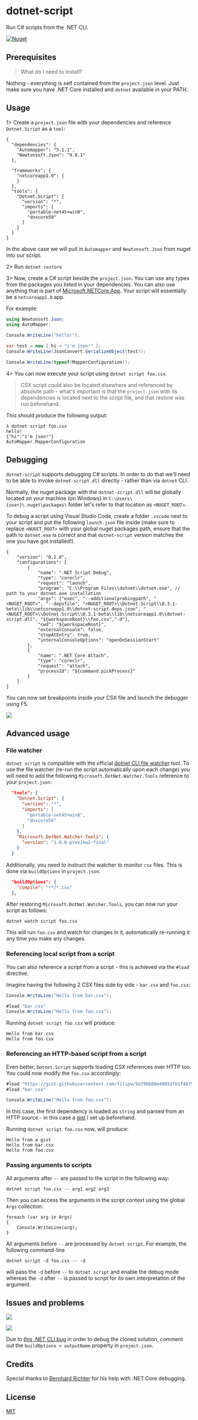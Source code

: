 # dotnet-script

Run C# scripts from the .NET CLI.

[![Nuget](http://img.shields.io/nuget/v/Dotnet.Script.svg?maxAge=3600)](https://www.nuget.org/packages/Dotnet.Script/)

## Prerequisites

> What do I need to install? 

Nothing - everything is self contained from the `project.json` level. Just make sure you have .NET Core installed and `dotnet` available in your PATH.

## Usage

1> Create a `project.json` file with your dependencies and reference `Dotnet.Script` as a `tool`:

```
{
  "dependencies": {
    "Automapper": "5.1.1",
    "Newtonsoft.Json": "9.0.1"
  },

  "frameworks": {
    "netcoreapp1.0": {
    }
  },
  "tools": {
    "Dotnet.Script": {
      "version": "*",
      "imports": [
        "portable-net45+win8",
        "dnxcore50"
      ]
    }
  }
}
```

In the above case we will pull in `Automapper` and `Newtonsoft.Json` from nuget into our script.

2> Run `dotnet restore`

3> Now, create a C# script beside the `project.json`. You can use any types from the packages you listed in your dependencies. You can also use anything that is part of [Microsoft.NETCore.App](https://www.nuget.org/packages/Microsoft.NETCore.App/). Your script will essentially be a `netcoreapp1.0` app.

For example:

```csharp
using Newtonsoft.Json;
using AutoMapper;

Console.WriteLine("hello!");

var test = new { hi = "i'm json!" };
Console.WriteLine(JsonConvert.SerializeObject(test));

Console.WriteLine(typeof(MapperConfiguration));
```

4> You can now execute your script using `dotnet script foo.csx`. 

> CSX script could also be located elsewhere and referenced by absolute path - what's important is that the `project.json` with its dependencies is located next to the script file, and that restore was run beforehand.

This should produce the following output:

```shell
λ dotnet script foo.csx
hello!
{"hi":"i'm json!"}
AutoMapper.MapperConfiguration
```

## Debugging

`dotnet-script` supports debugging C# scripts. In order to do that we'll need to be able to invoke `dotnet-script.dll` directly - rather than via `dotnet` CLI. 

Normally, the nuget package with the `dotnet-script.dll` will be globally located on your machine (on Windows) in `C:\Users\{user}\.nuget\packages\` folder let's refer to that location as `<NUGET_ROOT>`. 

To debug a script using Visual Studio Code, create a folder `.vscode` next to your script and put the following `launch.json` file inside (make sure to replace `<NUGET_ROOT>` with your global nuget packages path, ensure that the path to `dotnet.exe` is correct and that `dotnet-script` version matches the one you have got installed!).

```
{
    "version": "0.2.0",
    "configurations": [
        {
            "name": ".NET Script Debug",
            "type": "coreclr",
            "request": "launch",
            "program": "C:\\Program Files\\dotnet\\dotnet.exe", // path to your dotnet.exe installation
            "args": ["exec", "--additionalprobingpath", "<NUGET_ROOT>", "--depsfile", "<NUGET_ROOT>\\Dotnet.Script\\0.3.1-beta\\lib\\netcoreapp1.0\\dotnet-script.deps.json", "<NUGET_ROOT>\\Dotnet.Script\\0.3.1-beta\\lib\\netcoreapp1.0\\dotnet-script.dll", "${workspaceRoot}\\foo.csx","-d"],
            "cwd": "${workspaceRoot}",
            "externalConsole": false,
            "stopAtEntry": true,
            "internalConsoleOptions": "openOnSessionStart"
        },
        {
            "name": ".NET Core Attach",
            "type": "coreclr",
            "request": "attach",
            "processId": "${command.pickProcess}"
        }
    ]
}
```

You can now set breakpoints inside your CSX file and launch the debugger using F5.

![](http://i.imgur.com/YzBkVil.png)

## Advanced usage

### File watcher

`dotnet script` is compatible with the official [dotnet CLI file watcher](https://www.nuget.org/packages/Microsoft.DotNet.Watcher.Tools/1.0.0-preview2-final) tool. To use the file watcher (re-run the script automatically upon each change) you will need to add the following `Microsoft.DotNet.Watcher.Tools` reference to your `project.json`:

```json 
  "tools": {
    "Dotnet.Script": {
      "version": "*",
      "imports": [
        "portable-net45+win8",
        "dnxcore50"
      ]
    },
    "Microsoft.DotNet.Watcher.Tools": {
      "version": "1.0.0-preview2-final"
    }
  }
```

Additionally, you need to instruct the watcher to monitor `csx` files. This is done via `buildOptions` in `project.json`:

```json
  "buildOptions": {
    "compile": "**/*.csx"
  },
```

After restoring `Microsoft.DotNet.Watcher.Tools`, you can now run your script as follows:

```
dotnet watch script foo.csx
```

This will run `foo.csx` and watch for changes in it, automatically re-running it any time you make any changes.

### Referencing local script from a script

You can also reference a script from a script - this is achieved via the `#load` directive.

Imagine having the following 2 CSX files side by side - `bar.csx` and `foo.csx`:

```csharp
Console.WriteLine("Hello from bar.csx");
```

```csharp
#load "bar.csx"
Console.WriteLine("Hello from foo.csx");
```

Running `dotnet script foo.csx` will produce:

```shell
Hello from bar.csx
Hello from foo.csx
```

### Referencing an HTTP-based script from a script

Even better, `Dotnet.Script` supports loading CSX references over HTTP too. You could now modify the `foo.csx` accordingly:

```csharp
#load "https://gist.githubusercontent.com/filipw/9a79bb00e4905dfb1f48757a3ff12314/raw/adbfe5fade49c1b35e871c49491e17e6675dd43c/foo.csx"
#load "bar.csx"

Console.WriteLine("Hello from foo.csx");
```

In this case, the first dependency is loaded as `string` and parsed from an HTTP source - in this case a [gist](https://gist.githubusercontent.com/filipw/9a79bb00e4905dfb1f48757a3ff12314/raw/adbfe5fade49c1b35e871c49491e17e6675dd43c/foo.csx) I set up beforehand.

Running `dotnet script foo.csx` now, will produce:

```shell
Hello from a gist
Hello from bar.csx
Hello from foo.csx
```

### Passing arguments to scripts

All arguments after `--` are passed to the script in the following way:

```
dotnet script foo.csx -- arg1 arg2 arg3
```

Then you can access the arguments in the script context using the global `Args` collection:

```
foreach (var arg in Args)
{
    Console.WriteLine(arg);
}
```

All arguments before `--` are processed by `dotnet script`. For example, the following command-line

```
dotnet script -d foo.csx -- -d
```

will pass the `-d` before `--` to `dotnet script` and enable the debug mode whereas the `-d` after `--` is passed to script for its own interpretation of the argument.

## Issues and problems

![](http://lh6.ggpht.com/-z_BeRqTrtJE/T2sLYAo-WmI/AAAAAAAAAck/0Co6XilSmNU/WorksOnMyMachine_thumb%25255B4%25255D.png?imgmax=800)

![](http://i110.photobucket.com/albums/n86/MCRfreek92/i-have-no-idea-what-im-doing-dog.jpg)

Due to [this .NET CLI bug](https://github.com/dotnet/cli/issues/4198) in order to debug the cloned solution, comment out the `buildOptions > outputName` property in `project.json`.

## Credits

Special thanks to [Bernhard Richter](https://twitter.com/bernhardrichter?lang=en) for his help with .NET Core debugging.

## License

[MIT](https://github.com/filipw/dotnet-script/blob/master/LICENSE)
